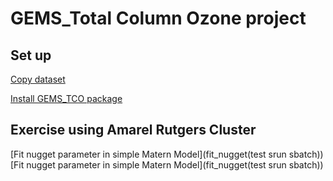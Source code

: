 # GEMS_Total Column Ozone project

## Set up

[Copy dataset](copy_gemsdata_to_amarel)

[Install GEMS_TCO package](install_mypackage_in_amarel)

## Exercise using Amarel Rutgers Cluster

[Fit nugget parameter in simple Matern Model](fit_nugget(test srun sbatch))
[Fit nugget parameter in simple Matern Model](fit_nugget(test srun sbatch))
